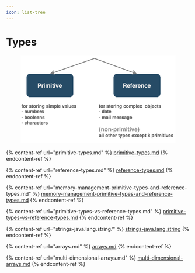 ```yaml
---
icon: list-tree
---
```


# Types

<figure><img src="../../.gitbook/assets/java-types.png" alt="" width="563"><figcaption></figcaption></figure>

{% content-ref url="primitive-types.md" %}
[primitive-types.md](primitive-types.md)
{% endcontent-ref %}

{% content-ref url="reference-types.md" %}
[reference-types.md](reference-types.md)
{% endcontent-ref %}

{% content-ref url="memory-management-primitive-types-and-reference-types.md" %}
[memory-management-primitive-types-and-reference-types.md](memory-management-primitive-types-and-reference-types.md)
{% endcontent-ref %}

{% content-ref url="primitive-types-vs-reference-types.md" %}
[primitive-types-vs-reference-types.md](primitive-types-vs-reference-types.md)
{% endcontent-ref %}

{% content-ref url="strings-java.lang.string/" %}
[strings-java.lang.string](strings-java.lang.string/)
{% endcontent-ref %}

{% content-ref url="arrays.md" %}
[arrays.md](arrays.md)
{% endcontent-ref %}

{% content-ref url="multi-dimensional-arrays.md" %}
[multi-dimensional-arrays.md](multi-dimensional-arrays.md)
{% endcontent-ref %}





